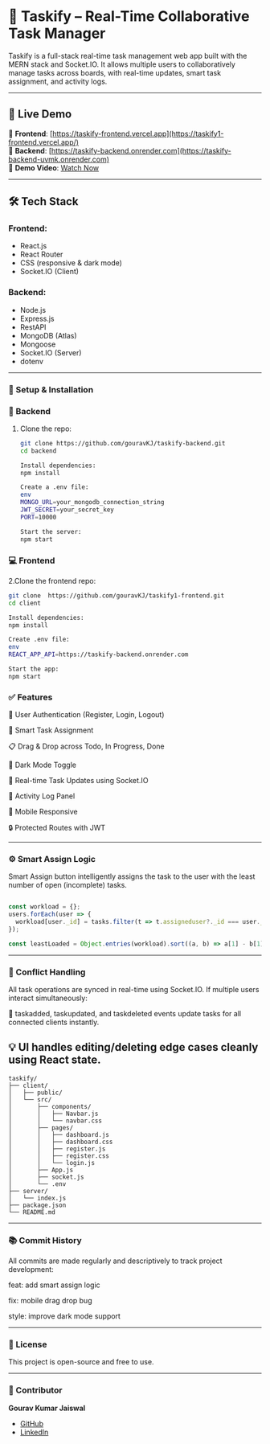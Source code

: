 # 🚀 Taskify – Real-Time Collaborative Task Manager

Taskify is a full-stack real-time task management web app built with the MERN stack and Socket.IO. It allows multiple users to collaboratively manage tasks across boards, with real-time updates, smart task assignment, and activity logs.

---

## 📸 Live Demo

🔗 **Frontend**: [https://taskify-frontend.vercel.app](https://taskify1-frontend.vercel.app/)  
🔗 **Backend**: [https://taskify-backend.onrender.com](https://taskify-backend-uvmk.onrender.com)  
🎥 **Demo Video**: [Watch Now](https://youtu.be/eFSGT6CQYvc)

---

## 🛠️ Tech Stack

### Frontend:
- React.js
- React Router
- CSS (responsive & dark mode)
- Socket.IO (Client)

### Backend:
- Node.js
- Express.js
- RestAPI
- MongoDB (Atlas)
- Mongoose
- Socket.IO (Server)
- dotenv

---
### 🚀 Setup & Installation

### 🔧 Backend

1. Clone the repo:
   ```bash
   git clone https://github.com/gouravKJ/taskify-backend.git
   cd backend
   
   Install dependencies:
   npm install
   
   Create a .env file:
   env
   MONGO_URL=your_mongodb_connection_string
   JWT_SECRET=your_secret_key
   PORT=10000
   
   Start the server:
   npm start

   
### 💻 Frontend
2.Clone the frontend repo:
```bash
git clone  https://github.com/gouravKJ/taskify1-frontend.git
cd client

Install dependencies:
npm install

Create .env file:
env
REACT_APP_API=https://taskify-backend.onrender.com

Start the app:
npm start


```
### ✅ Features
👥 User Authentication (Register, Login, Logout)

🧩 Smart Task Assignment

📋 Drag & Drop across Todo, In Progress, Done

🌙 Dark Mode Toggle

💬 Real-time Task Updates using Socket.IO

📝 Activity Log Panel

📱 Mobile Responsive

🔒 Protected Routes with JWT

---
### ⚙️ Smart Assign Logic
Smart Assign button intelligently assigns the task to the user with the least number of open (incomplete) tasks.

```js

const workload = {};
users.forEach(user => {
  workload[user._id] = tasks.filter(t => t.assigneduser?._id === user._id && t.status !== 'Done').length;
});

const leastLoaded = Object.entries(workload).sort((a, b) => a[1] - b[1])[0];
```
---
### 🧱 Conflict Handling
All task operations are synced in real-time using Socket.IO. If multiple users interact simultaneously:

🔄 taskadded, taskupdated, and taskdeleted events update tasks for all connected clients instantly.

💡 UI handles editing/deleting edge cases cleanly using React state.
---

```
taskify/
├── client/
│   ├── public/
│   └── src/
│       ├── components/
│       │   ├── Navbar.js
│       │   └── navbar.css
│       ├── pages/
│       │   ├── dashboard.js
│       │   ├── dashboard.css
│       │   ├── register.js
│       │   ├── register.css
│       │   └── login.js
│       ├── App.js
│       ├── socket.js
│       └── .env
├── server/
│   └── index.js
├── package.json
└── README.md
```

---
### 📚 Commit History

All commits are made regularly and descriptively to track project development:

feat: add smart assign logic

fix: mobile drag drop bug

style: improve dark mode support

---
### 📌 License
This project is open-source and free to use.

---

### 👤 Contributor

**Gourav Kumar Jaiswal**  
- [GitHub](https://github.com/gouravKJ)  
- [LinkedIn](www.linkedin.com/in/gourav-kumar-jaiswal-b8b55a33b)

  






